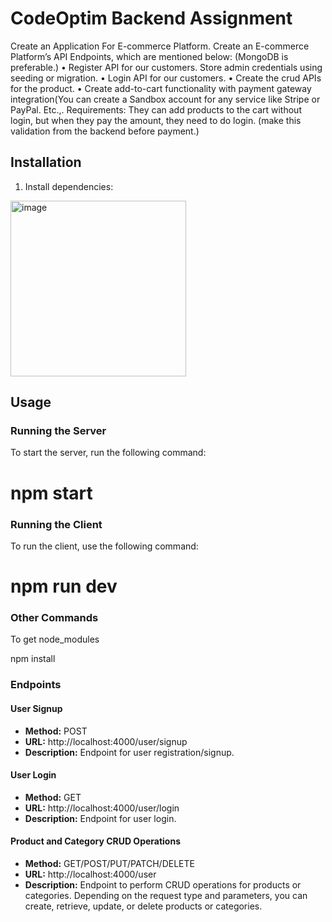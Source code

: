 # CodeOptim Backend Assignment

Create an Application For E-commerce Platform.
Create an E-commerce Platform’s API Endpoints, which are mentioned below:
(MongoDB is preferable.)
• Register API for our customers. Store admin credentials using seeding or
migration.
• Login API for our customers.
• Create the crud APIs for the product.
• Create add-to-cart functionality with payment gateway integration(You can
create a Sandbox account for any service like Stripe or PayPal. Etc.,.
Requirements:
They can add products to the cart without login, but when they pay the
amount, they need to do login. (make this validation from the backend before payment.)

## Installation

1. Install dependencies:

<img width="281" alt="image" src="https://github.com/deepak14ri/CodeOptim-Assignment/assets/49471265/63a06caf-4044-4e5c-8b4c-e5a391a986a0">


## Usage

### Running the Server

To start the server, run the following command:

# npm start

### Running the Client

To run the client, use the following command:

# npm run dev

### Other Commands

To get node_modules

npm install

### Endpoints

#### User Signup
- **Method:** POST
- **URL:** http://localhost:4000/user/signup
- **Description:** Endpoint for user registration/signup.

#### User Login
- **Method:** GET
- **URL:** http://localhost:4000/user/login
- **Description:** Endpoint for user login.

#### Product and Category CRUD Operations
- **Method:** GET/POST/PUT/PATCH/DELETE
- **URL:** http://localhost:4000/user
- **Description:** Endpoint to perform CRUD operations for products or categories. Depending on the request type and parameters, you can create, retrieve, update, or delete products or categories.

